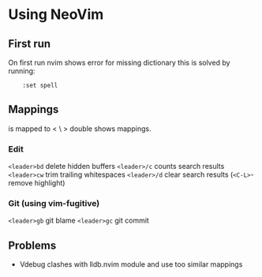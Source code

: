 # Using NeoVim

## First run

On first run nvim shows error for missing dictionary this is solved by running:

```
    :set spell
```

## Mappings

<leader> is mapped to < \ > double <leader> shows mappings.

### Edit
`<leader>bd` delete hidden buffers
`<leader>/c` counts search results
`<leader>cw` trim trailing whitespaces
`<leader>/d` clear search results (`<C-L>`- remove highlight)

### Git (using vim-fugitive)
`<leader>gb` git blame
`<leader>gc` git commit



## Problems

* Vdebug clashes with lldb.nvim module and use too similar mappings

